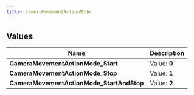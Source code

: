 ```yaml
---
title: CameraMovementActionMode
---
```


## Values
| Name | Description |
| ---- | ----------- |
| **CameraMovementActionMode_Start** | Value: **0** |
| **CameraMovementActionMode_Stop** | Value: **1** |
| **CameraMovementActionMode_StartAndStop** | Value: **2** |

